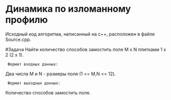 # Динамика по изломанному профилю

Исходный код алгоритма, написанный на с++, расположен в файле Source.cpp.

#Задача 
Найти количество способов замостить поле M x N плитками 1 х 2 (2 х 1).
    
     Формат входных данных: 
 Два числа M и N - размеры поля (1 <= M,N <= 12).

     Формат выходных данных:    
Количество способов замостить поле.
 

